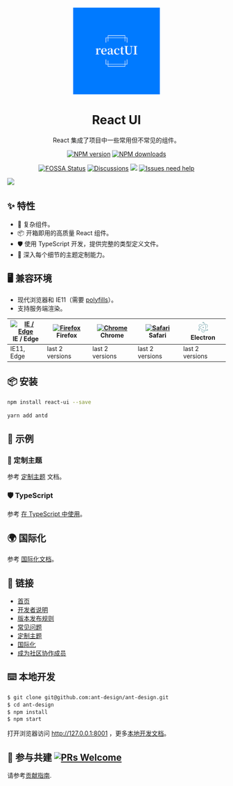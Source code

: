 <p align="center">
  <a href="">
    <img width="200" src="./logo.png">
  </a>
</p>

<h1 align="center">React UI</h1>

<div align="center">

React 集成了项目中一些常用但不常见的组件。

[![NPM version][npm-image]][npm-url] [![NPM downloads][download-image]][download-url]

[![FOSSA Status][fossa-image]][fossa-url] [![Discussions][discussions-image]][discussions-url] [![][issues-helper-image]][issues-helper-url] [![Issues need help][help-wanted-image]][help-wanted-url]

[npm-image]: http://img.shields.io/npm/v/antd.svg?style=flat-square
[npm-url]: http://npmjs.org/package/antd
[github-action-image]: https://github.com/ant-design/ant-design/workflows/%E2%9C%85%20test/badge.svg
[github-action-url]: https://github.com/ant-design/ant-design/actions?query=workflow%3A%22%E2%9C%85+test%22
[david-image]: https://img.shields.io/david/ant-design/ant-design?style=flat-square
[david-dev-url]: https://david-dm.org/ant-design/ant-design?type=dev
[david-dev-image]: https://img.shields.io/david/dev/ant-design/ant-design?style=flat-square
[david-url]: https://david-dm.org/ant-design/ant-design
[download-image]: https://img.shields.io/npm/dm/antd.svg?style=flat-square
[download-url]: https://npmjs.org/package/antd
[lgtm-image]: https://flat.badgen.net/lgtm/alerts/g/ant-design/ant-design
[lgtm-url]: https://lgtm.com/projects/g/ant-design/ant-design/alerts/
[fossa-image]: https://app.fossa.io/api/projects/git%2Bgithub.com%2Fant-design%2Fant-design.svg?type=shield
[fossa-url]: https://app.fossa.io/projects/git%2Bgithub.com%2Fant-design%2Fant-design?ref=badge_shield
[help-wanted-image]: https://flat.badgen.net/github/label-issues/ant-design/ant-design/help%20wanted/open
[help-wanted-url]: https://github.com/ant-design/ant-design/issues?q=is%3Aopen+is%3Aissue+label%3A%22help+wanted%22
[discussions-image]: https://img.shields.io/badge/discussions-on%20github-blue?style=flat-square
[discussions-url]: https://github.com/ant-design/ant-design/discussions
[bundlesize-js-image]: https://img.badgesize.io/https:/unpkg.com/antd/dist/antd.min.js?label=antd.min.js&compression=gzip&style=flat-square
[bundlesize-css-image]: https://img.badgesize.io/https:/unpkg.com/antd/dist/antd.min.css?label=antd.min.css&compression=gzip&style=flat-square
[unpkg-js-url]: https://unpkg.com/browse/antd/dist/antd.min.js
[unpkg-css-url]: https://unpkg.com/browse/antd/dist/antd.min.css
[issues-helper-image]: https://img.shields.io/badge/Issues%20Manage%20By-issues--helper-orange?style=flat-square
[issues-helper-url]: https://github.com/actions-cool/issues-helper

</div>

[![](https://gw.alipayobjects.com/mdn/rms_08e378/afts/img/A*Ey3wTo-5__QAAAAAAAAAAABkARQnAQ)](https://ant.design/index-cn)

## ✨ 特性

- 🌈 复杂组件。
- 📦 开箱即用的高质量 React 组件。
- 🛡 使用 TypeScript 开发，提供完整的类型定义文件。
- 🎨 深入每个细节的主题定制能力。

## 🖥 兼容环境

- 现代浏览器和 IE11（需要 [polyfills](https://ant.design/docs/react/getting-started-cn#兼容性)）。
- 支持服务端渲染。

| [<img src="https://raw.githubusercontent.com/alrra/browser-logos/master/src/edge/edge_48x48.png" alt="IE / Edge" width="24px" height="24px" />](http://godban.github.io/browsers-support-badges/)<br>IE / Edge | [<img src="https://raw.githubusercontent.com/alrra/browser-logos/master/src/firefox/firefox_48x48.png" alt="Firefox" width="24px" height="24px" />](http://godban.github.io/browsers-support-badges/)<br>Firefox | [<img src="https://raw.githubusercontent.com/alrra/browser-logos/master/src/chrome/chrome_48x48.png" alt="Chrome" width="24px" height="24px" />](http://godban.github.io/browsers-support-badges/)<br>Chrome | [<img src="https://raw.githubusercontent.com/alrra/browser-logos/master/src/safari/safari_48x48.png" alt="Safari" width="24px" height="24px" />](http://godban.github.io/browsers-support-badges/)<br>Safari | [<img src="https://raw.githubusercontent.com/alrra/browser-logos/master/src/electron/electron_48x48.png" alt="Electron" width="24px" height="24px" />](http://godban.github.io/browsers-support-badges/)<br>Electron |
| -------------------------------------------------------------------------------------------------------------------------------------------------------------------------------------------------------------- | ---------------------------------------------------------------------------------------------------------------------------------------------------------------------------------------------------------------- | ------------------------------------------------------------------------------------------------------------------------------------------------------------------------------------------------------------ | ------------------------------------------------------------------------------------------------------------------------------------------------------------------------------------------------------------ | -------------------------------------------------------------------------------------------------------------------------------------------------------------------------------------------------------------------- |
| IE11, Edge                                                                                                                                                                                                     | last 2 versions                                                                                                                                                                                                  | last 2 versions                                                                                                                                                                                              | last 2 versions                                                                                                                                                                                              | last 2 versions                                                                                                                                                                                                      |

## 📦 安装

```bash
npm install react-ui --save
```

```bash
yarn add antd
```

## 🔨 示例

### 🌈 定制主题

参考 [定制主题](https://ant.design/docs/react/customize-theme-cn) 文档。

### 🛡 TypeScript

参考 [在 TypeScript 中使用](https://ant.design/docs/react/use-in-typescript-cn)。

## 🌍 国际化

参考 [国际化文档](https://ant.design/docs/react/i18n-cn)。

## 🔗 链接

- [首页](https://ant.design/)
- [开发者说明](https://github.com/ant-design/ant-design/wiki/Development)
- [版本发布规则]()
- [常见问题](https://ant.design/docs/react/faq-cn)
- [定制主题](https://ant.design/docs/react/customize-theme-cn)
- [国际化](https://ant.design/docs/react/i18n-cn)
- [成为社区协作成员](https://github.com/ant-design/ant-design/wiki/Collaborators#how-to-apply-for-being-a-collaborator)

## ⌨️ 本地开发

```bash
$ git clone git@github.com:ant-design/ant-design.git
$ cd ant-design
$ npm install
$ npm start
```

打开浏览器访问 http://127.0.0.1:8001 ，更多[本地开发文档](https://github.com/ant-design/ant-design/wiki/Development)。

## 🤝 参与共建 [![PRs Welcome](https://img.shields.io/badge/PRs-welcome-brightgreen.svg?style=flat-square)](http://makeapullrequest.com)

请参考[贡献指南](https://ant.design/docs/react/contributing-cn).
